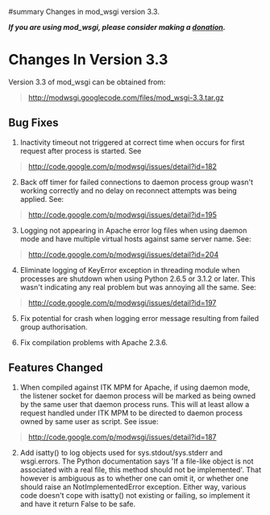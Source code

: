 ﻿#summary Changes in mod\_wsgi version 3.3.

_**If you are using mod\_wsgi, please consider making a
[donation](HowToContributeBack.md).**_

# Changes In Version 3.3 #

Version 3.3 of mod\_wsgi can be obtained from:

> http://modwsgi.googlecode.com/files/mod_wsgi-3.3.tar.gz

## Bug Fixes ##

1. Inactivity timeout not triggered at correct time when occurs for first
request after process is started. See

> http://code.google.com/p/modwsgi/issues/detail?id=182

2. Back off timer for failed connections to daemon process group wasn't
working correctly and no delay on reconnect attempts was being applied. See:

> http://code.google.com/p/modwsgi/issues/detail?id=195

3. Logging not appearing in Apache error log files when using daemon mode
and have multiple virtual hosts against same server name. See:

> http://code.google.com/p/modwsgi/issues/detail?id=204

4. Eliminate logging of KeyError exception in threading module when processes
are shutdown when using Python 2.6.5 or 3.1.2 or later. This wasn't indicating
any real problem but was annoying all the same. See:

> http://code.google.com/p/modwsgi/issues/detail?id=197

5. Fix potential for crash when logging error message resulting from failed
group authorisation.

6. Fix compilation problems with Apache 2.3.6.

## Features Changed ##

1. When compiled against ITK MPM for Apache, if using daemon mode, the
listener socket for daemon process will be marked as being owned by the
same user that daemon process runs. This will at least allow a request
handled under ITK MPM to be directed to daemon process owned by same user
as script. See issue:

> http://code.google.com/p/modwsgi/issues/detail?id=187

2. Add isatty() to log objects used for sys.stdout/sys.stderr and
wsgi.errors. The Python documentation says 'If a file-like object is not
associated with a real file, this method should not be implemented'. That
however is ambiguous as to whether one can omit it, or whether one should
raise an NotImplementedError exception. Either way, various code doesn't
cope with isatty() not existing or failing, so implement it and have it
return False to be safe.